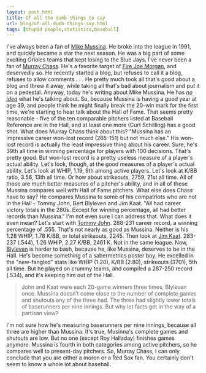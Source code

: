 ```yaml
---
layout: post.html
title: Of all the dumb things to say
url: blog/of-all-dumb-things-say.html
tags: [stupid people,statistics,baseball]
---
```

I've always been a fan of [Mike Mussina](http://www.baseball-reference.com/m/mussimi01.shtml). He broke into the league in 1991, and quickly became a star the next season. He was a big part of some exciting Orioles teams that kept losing to the Blue Jays. I've never been a fan of [Murray Chass](http://www.murraychass.com). He's a favorite target of [Fire Joe Morgan](http://www.firejoemorgan.com), and deservedly so. He recently started a blog, but refuses to call it a blog, refuses to allow comments . . . He pretty much took all that's good about a blog and threw it away, while taking all that's bad about journalism and put it on a pedestal. Anyway, today he's writing about Mike Mussina. He has [_no idea_](http://www.murraychass.com/?p=79) what he's talking about. So, because Mussina is having a good year at age 39, and people think he might finally break the 20-win mark for the first time, we're starting to hear talk about the Hall of Fame. That seems pretty reasonable - five of the ten comparable pitchers listed at Baseball Reference are in the Hall, and at least one more (Curt Schilling) has a good shot. What does Murray Chass think about this? "Mussina has an impressive career won-lost record (265-151) but not much else." His won-lost record is actually the least impressive thing about his career. Sure, he's 39th all time in winning percentage for players with 100 decisions. That's pretty good. But won-lost record is a pretty useless measure of a player's actual ability. Let's look, though, at the good measures of a player's actual ability. Let's look at WHIP, 1.19, 9th among active players. Let's look at K/BB ratio, 3.56, 13th all time. Or how about strikeouts, 2759, 21st all time. All of those are much better measures of a pitcher's ability, and in all of those Mussina compares well with Hall of Fame pitchers. What else does Chass have to say? He compares Mussina to some of his compatriots who are not in the Hall - Tommy John, Bert Blyleven and Jim Kaat. "All had career victory totals in the 280s. Except for winning percentage, all had better records than Mussina." I'm not even sure I can address that. What does it even mean? Let's start with [Tommy John](http://www.baseball-reference.com/j/johnto01.shtml). 288-231 career record, a winning percentage of .555. That's not nearly as good as Mussina. Neither is his 1.28 WHIP, 1.78 K/BB, or total strikeouts, 2245. Then look at [Jim Kaat](http://www.baseball-reference.com/k/kaatji01.shtml). 283-237 (.544), 1.26 WHIP, 2.27 K/BB, 2461 K. Not in the same league. Now, [Blyleven]() is harder to bash, because he, like Mussina, deserves to be in the Hall. He's become something of a sabermetrics poster boy. He excelled in the "new-fangled" stats like WHIP (1.20), K/BB (2.80), strikeouts (3701), 5th all time. But he played on crummy teams, and compiled a 287-250 record (.534), and it's keeping him out of the Hall. 

> John and Kaat were each 20-game winners three times, Blyleven once. Mussina doesn’t come close to the number of complete games and shutouts any of the three had. The three had slightly lower totals of baserunners per nine innings. But why let facts get in the way of a partisan view?

I'm not sure how he's measuring baserunners per nine innings, because all three are higher than Mussina. It's true, Musinna's complete games and shutouts are low. But no one (except Roy Halladay) finishes games anymore. Mussina is fourth in both categories among active pitchers, so he compares well to present-day pitchers. So, Murray Chass, I can only conclude that you are either a moron or a Red Sox fan. You certainly don't seem to know a whole lot about baseball.
